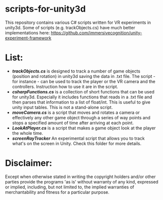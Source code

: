 # scripts-for-unity3d
This repository contains various C# scripts written for VR experiments in unity3d. Some of scripts (e.g. trackObjects.cs) have much better implementations here: https://github.com/immersivecognition/unity-experiment-framework

# List:
* **_trackObjects.cs_** is designed to track a number of game objects (position and rotation) in unity3d saving the data in .txt file. The script - for instance - can be used to track the player or the VR camera and the controllers. Instruction how to use it are in the script.
* **_csharpFunctions.cs_** is a collection of short functions that can be used for unity3d. Especially it includes functions that reads in a .txt file and then parses that information to a list of float/int. This is useful to give unity input tables. This is not a stand-alone script. 
* **_moveCamera.cs_** is a script that moves and rotates a camera or effectively any other game object through a series of way points and stops a specified amount of time after arriving at each point. 
* **_LookAtPlayer.cs_** is a script that makes a game object look at the player the whole time. 
* **_screenRayTracker_** An experimental script that allows you to track what's on the screen in Unity. Check this folder for more details. 

# Disclaimer: 
Except when otherwise stated in writing the copyright holders and/or other parties provide the programs 'as is' without warranty of any kind, expressed or implied, including, but not limited to, the implied warranties of merchantability and fitness for a particular purpose.
